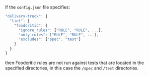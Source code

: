 If the `config.json` file specifies:

```javascript
"delivery-truck": {
  "lint": {
    "foodcritic": {
      "ignore_rules": ["RULE", "RULE", ...],
      "only_rules": ["RULE", "RULE", ...],
      "excludes": ["spec", "test"]
    }
  }
}
```

then Foodcritic rules are not run against tests that are located in the
specified directories, in this case the `/spec` and `/test` directories.
